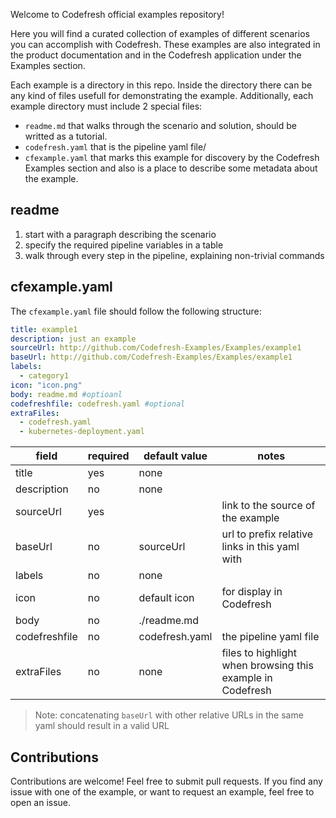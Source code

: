 Welcome to Codefresh official examples repository!

Here you will find a curated collection of examples of different scenarios you can accomplish with Codefresh. These examples are also integrated in the product documentation and in the Codefresh application under the Examples section.

Each example is a directory in this repo. Inside the directory there can be any kind of files usefull for demonstrating the example. Additionally, each example directory must include 2 special files:
- `readme.md` that walks through the scenario and solution, should be writted as a tutorial.
- `codefresh.yaml` that is the pipeline yaml file/
- `cfexample.yaml` that marks this example for discovery by the Codefresh Examples section and also is a place to describe some metadata about the example.

## readme

1. start with a paragraph describing the scenario
2. specify the required pipeline variables in a table
3. walk through every step in the pipeline, explaining non-trivial commands


## cfexample.yaml

The `cfexample.yaml` file should follow the following structure:

```yaml
title: example1
description: just an example
sourceUrl: http://github.com/Codefresh-Examples/Examples/example1
baseUrl: http://github.com/Codefresh-Examples/Examples/example1
labels:
  - category1
icon: "icon.png"
body: readme.md #optioanl
codefreshfile: codefresh.yaml #optional
extraFiles:
  - codefresh.yaml
  - kubernetes-deployment.yaml
```

|field|required|default value|notes|
|---|---|---|---|
|title|yes|none||
|description|no|none||
|sourceUrl|yes||link to the source of the example|
|baseUrl|no|sourceUrl|url to prefix relative links in this yaml with|
|labels|no|none||
|icon|no|default icon|for display in Codefresh|
|body|no|./readme.md||
|codefreshfile|no|codefresh.yaml|the pipeline yaml file|
|extraFiles|no|none|files to highlight when browsing this example in Codefresh|

> Note: concatenating `baseUrl` with other relative URLs in the same yaml should result in a valid URL

## Contributions

Contributions are welcome! Feel free to submit pull requests.
If you find any issue with one of the example, or want to request an example, feel free to open an issue.